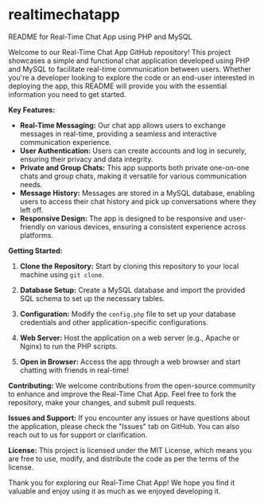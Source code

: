 # realtimechatapp

README for Real-Time Chat App using PHP and MySQL

Welcome to our Real-Time Chat App GitHub repository! This project showcases a simple and functional chat application developed using PHP and MySQL to facilitate real-time communication between users. Whether you're a developer looking to explore the code or an end-user interested in deploying the app, this README will provide you with the essential information you need to get started.

**Key Features:**
- **Real-Time Messaging:** Our chat app allows users to exchange messages in real-time, providing a seamless and interactive communication experience.
- **User Authentication:** Users can create accounts and log in securely, ensuring their privacy and data integrity.
- **Private and Group Chats:** This app supports both private one-on-one chats and group chats, making it versatile for various communication needs.
- **Message History:** Messages are stored in a MySQL database, enabling users to access their chat history and pick up conversations where they left off.
- **Responsive Design:** The app is designed to be responsive and user-friendly on various devices, ensuring a consistent experience across platforms.

**Getting Started:**
1. **Clone the Repository:** Start by cloning this repository to your local machine using `git clone`.

2. **Database Setup:** Create a MySQL database and import the provided SQL schema to set up the necessary tables.

3. **Configuration:** Modify the `config.php` file to set up your database credentials and other application-specific configurations.

4. **Web Server:** Host the application on a web server (e.g., Apache or Nginx) to run the PHP scripts.

5. **Open in Browser:** Access the app through a web browser and start chatting with friends in real-time!

**Contributing:**
We welcome contributions from the open-source community to enhance and improve the Real-Time Chat App. Feel free to fork the repository, make your changes, and submit pull requests.

**Issues and Support:**
If you encounter any issues or have questions about the application, please check the "Issues" tab on GitHub. You can also reach out to us for support or clarification.

**License:**
This project is licensed under the MIT License, which means you are free to use, modify, and distribute the code as per the terms of the license.

Thank you for exploring our Real-Time Chat App! We hope you find it valuable and enjoy using it as much as we enjoyed developing it.
